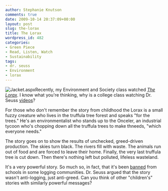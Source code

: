 ```yaml
---
author: Stephanie Knutson
comments: true
date: 2009-10-14 20:37:09+00:00
layout: post
slug: the-lorax
title: The Lorax
wordpress_id: 482
categories:
- Green Piece
- Read, Listen, Watch
- Sustainability
tags:
- dr. seuss
- Environment
- lorax
---
```


![Jacket.aspx](http://www.lib.neu.edu/snippets/wp-content/uploads/2009/10/Jacket.aspx-220x300.jpg)Recently, my Environment and Society class watched [_The Lorax_](http://nucat.lib.neu.edu/record=b1605757~S13). I know what you're thinking, why is a college class watching Dr. Seuss [videos](http://nucat.lib.neu.edu/record=b2214027~S13)?

For those who don't remember the story from childhood the Lorax is a small fuzzy creature who lives in the truffula tree forest and speaks "for the trees." He's an environmentalist who stands up to the Onceler, an industrial tycoon who's chopping down all the truffula trees to make thneeds, "which everyone needs."

The story goes on to show the results of unchecked, greed-driven production. The skies turn black. The rivers fill with waste. The animals run out of food and are forced to leave their home. Finally, the very last truffula tree is cut down. Then there's nothing left but polluted, lifeless wasteland.

It's a very powerful story. So much so, in fact, that it's been [banned](http://bannedbookschallenge.blogspot.com/2008/02/lorax-by-dr-seuss.html) from schools in some logging communities. Dr. Seuss argued that the story wasn't anti-logging, just anti-greed. Can you think of other "children's" stories with similarly powerful messages?

